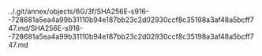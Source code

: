 ../.git/annex/objects/6G/3f/SHA256E-s916--728681a5ea4a99b31110b94e187bb23c2d02930ccf8c35198a3af48a5bcff747.md/SHA256E-s916--728681a5ea4a99b31110b94e187bb23c2d02930ccf8c35198a3af48a5bcff747.md